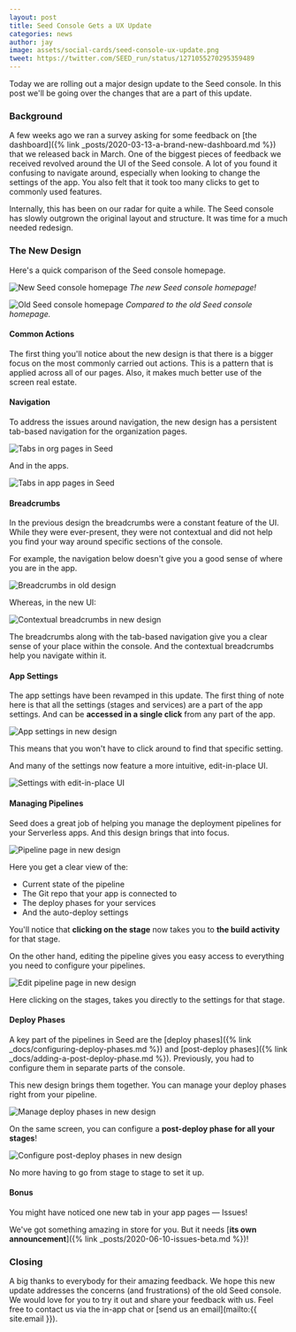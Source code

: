 ```yaml
---
layout: post
title: Seed Console Gets a UX Update
categories: news
author: jay
image: assets/social-cards/seed-console-ux-update.png
tweet: https://twitter.com/SEED_run/status/1271055270295359489
---
```


Today we are rolling out a major design update to the Seed console. In this post we'll be going over the changes that are a part of this update.

### Background

A few weeks ago we ran a survey asking for some feedback on [the dashboard]({% link _posts/2020-03-13-a-brand-new-dashboard.md %}) that we released back in March. One of the biggest pieces of feedback we received revolved around the UI of the Seed console. A lot of you found it confusing to navigate around, especially when looking to change the settings of the app. You also felt that it took too many clicks to get to commonly used features.

Internally, this has been on our radar for quite a while. The Seed console has slowly outgrown the original layout and structure. It was time for a much needed redesign.

### The New Design

Here's a quick comparison of the Seed console homepage.

![New Seed console homepage](/assets/blog/seed-console-gets-a-ux-update/new-seed-console-homepage.png)
*The new Seed console homepage!*

![Old Seed console homepage](/assets/blog/seed-console-gets-a-ux-update/old-seed-console-homepage.png)
*Compared to the old Seed console homepage.*

#### Common Actions

The first thing you'll notice about the new design is that there is a bigger focus on the most commonly carried out actions. This is a pattern that is applied across all of our pages. Also, it makes much better use of the screen real estate.

#### Navigation

To address the issues around navigation, the new design has a persistent tab-based navigation for the organization pages.

![Tabs in org pages in Seed](/assets/blog/seed-console-gets-a-ux-update/tabs-in-org-pages-in-seed.png)

And in the apps.

![Tabs in app pages in Seed](/assets/blog/seed-console-gets-a-ux-update/tabs-in-app-pages-in-seed.png)

#### Breadcrumbs

In the previous design the breadcrumbs were a constant feature of the UI. While they were ever-present, they were not contextual and did not help you find your way around specific sections of the console.

For example, the navigation below doesn't give you a good sense of where you are in the app.

![Breadcrumbs in old design](/assets/blog/seed-console-gets-a-ux-update/breadcrumbs-in-old-design.png)

Whereas, in the new UI:

![Contextual breadcrumbs in new design](/assets/blog/seed-console-gets-a-ux-update/contextual-breadcrumbs-in-new-design.png)

The breadcrumbs along with the tab-based navigation give you a clear sense of your place within the console. And the contextual breadcrumbs help you navigate within it.

#### App Settings

The app settings have been revamped in this update. The first thing of note here is that all the settings (stages and services) are a part of the app settings. And can be **accessed in a single click** from any part of the app.

![App settings in new design](/assets/blog/seed-console-gets-a-ux-update/app-settings-in-new-design.png)

This means that you won't have to click around to find that specific setting.

And many of the settings now feature a more intuitive, edit-in-place UI.

![Settings with edit-in-place UI](/assets/blog/seed-console-gets-a-ux-update/settings-with-edit-in-place-ui.png)

#### Managing Pipelines

Seed does a great job of helping you manage the deployment pipelines for your Serverless apps. And this design brings that into focus.

![Pipeline page in new design](/assets/blog/seed-console-gets-a-ux-update/pipeline-page-in-new-design.png)

Here you get a clear view of the:

- Current state of the pipeline
- The Git repo that your app is connected to
- The deploy phases for your services
- And the auto-deploy settings

You'll notice that **clicking on the stage** now takes you to **the build activity** for that stage.

On the other hand, editing the pipeline gives you easy access to everything you need to configure your pipelines.

![Edit pipeline page in new design](/assets/blog/seed-console-gets-a-ux-update/edit-pipeline-page-in-new-design.png)

Here clicking on the stages, takes you directly to the settings for that stage.

#### Deploy Phases

A key part of the pipelines in Seed are the [deploy phases]({% link _docs/configuring-deploy-phases.md %}) and [post-deploy phases]({% link _docs/adding-a-post-deploy-phase.md %}). Previously, you had to configure them in separate parts of the console.

This new design brings them together. You can manage your deploy phases right from your pipeline.

![Manage deploy phases in new design](/assets/blog/seed-console-gets-a-ux-update/manage-deploy-phases-in-new-design.png)

On the same screen, you can configure a **post-deploy phase for all your stages**!

![Configure post-deploy phases in new design](/assets/blog/seed-console-gets-a-ux-update/configure-post-deploy-phases-in-new-design.png)

No more having to go from stage to stage to set it up.


#### Bonus

You might have noticed one new tab in your app pages — Issues!

We've got something amazing in store for you. But it needs [**its own announcement**]({% link _posts/2020-06-10-issues-beta.md %})!

### Closing

A big thanks to everybody for their amazing feedback. We hope this new update addresses the concerns (and frustrations) of the old Seed console. We would love for you to try it out and share your feedback with us. Feel free to contact us via the in-app chat or [send us an email](mailto:{{ site.email }}).
